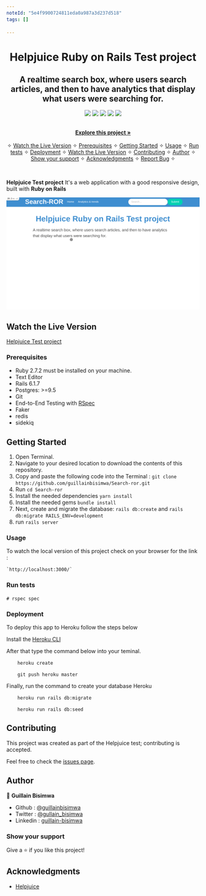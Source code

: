 ```yaml
---
noteId: "5e4f9900724811eda0a987a3d237d518"
tags: []

---
```


<p align="center">
    <h1 align="center"> Helpjuice Ruby on Rails Test project </h1>
</p>

<p align="center">
    <h2 align="center">A realtime search box, where users search articles, and then to have analytics that display what users were searching for. 
 </h2>
</p>

<p align="center">
    <a href="https://ruby-doc.org/core-2.7.0/Array.html" alt="Ruby">
        <img src="https://img.shields.io/badge/Ruby-2.7.2-blue" /></a>
    <a href="https://rubyonrails.org/" alt="Rails">
        <img src="https://img.shields.io/badge/Rails-6.1.7-blue" /></a>
    <a href="https://rspec.info/documentation/" alt="Rspec-rails">
        <img src="https://img.shields.io/badge/Rspec--rails-4.0.0-orange" /></a>
    <a href="https://rubygems.org/gems/pg/versions/0.18.4?locale=es" alt="Postgresql">
        <img src="https://img.shields.io/badge/Postgresql-2.0-yellow" /></a>
    <a href="https://www.heroku.com/" alt="Heroku">
        <img src="https://img.shields.io/badge/Heroku-published-lightgrey" /></a>
</p>

<p align="center">    
    <br />
    <a href="https://github.com/guillainbisimwa/Search-ror"><strong>Explore this project »</strong></a>
    <br />
    <br />&#10023;
    <a href="#Prerequisites">Watch the Live Version</a> &#10023;
    <a href="#Prerequisites">Prerequisites</a> &#10023;
    <a href="#Getting-Started">Getting Started</a> &#10023;
    <a href="#Usage">Usage</a> &#10023;
    <a href="#Run-tests">Run tests</a> &#10023;
    <a href="#Deployment">Deployment</a> &#10023;
    <a href="#Watch-the-Live-Version">Watch the Live Version</a> &#10023;
    <a href="#Contributing">Contributing</a> &#10023;
    <a href="#Author">Author</a> &#10023;
    <a href="#Show-your-support">Show your support</a> &#10023;
    <a href="#Acknowledgments">Acknowledgments</a> &#10023;
    <a href="https://github.com/guillainbisimwa/Search-ror/issues">Report Bug</a>    &#10023;

</p>

<br/>

<b>Helpjuice Test project</b> It's a web application with a good responsive design, built with <b>Ruby on Rails</b> 

![screenshot](./img.gif)

## Watch the Live Version

[Helpjuice Test project](https://pure-hamlet-90593.herokuapp.com/)

### Prerequisites

- Ruby 2.7.2 must be installed on your machine.
- Text Editor
- Rails 6.1.7
- Postgres: >=9.5
- Git
- End-to-End Testing with [RSpec](https://rspec.info/)
- Faker
- redis
- sidekiq

## Getting Started

1. Open Terminal.
2. Navigate to your desired location to download the contents of this repository.
3. Copy and paste the following code into the Terminal :
   `git clone https://github.com/guillainbisimwa/Search-ror.git`
4. Run `cd Search-ror`
5. Install the needed dependencies `yarn install`
6. Install the needed gems `bundle install`
7. Next, create and migrate the database: `rails db:create` and `rails db:migrate RAILS_ENV=development`
8. run `rails server`

### Usage

To watch the local version of this project check on your browser for the link :

```
`http://localhost:3000/`
```

### Run tests

```
# rspec spec
```

### Deployment

To deploy this app to Heroku follow the steps below

Install the [Heroku CLI](https://devcenter.heroku.com/articles/heroku-cli)

After that type the command below into your teminal.

```
    heroku create
```

```
    git push heroku master
```

Finally, run the command to create your database Heroku

```
    heroku run rails db:migrate
```

```
    heroku run rails db:seed
```

## Contributing

This project was created as part of the Helpjuice test; contributing is accepted.

Feel free to check the [issues page](https://github.com/guillainbisimwa/Search-ror/issues).

## Author

👤 **Guillain Bisimwa**

- Github : [@guillainbisimwa](https://github.com/guillainbisimwa)
- Twitter : [@gullain_bisimwa](https://twitter.com/gullain_bisimwa)
- Linkedin : [guillain-bisimwa](https://www.linkedin.com/in/guillain-bisimwa-8a8b7a7b/)

### Show your support

Give a ⭐️ if you like this project!

## Acknowledgments

- [Helpjuice](https://helpjuice.com/)
